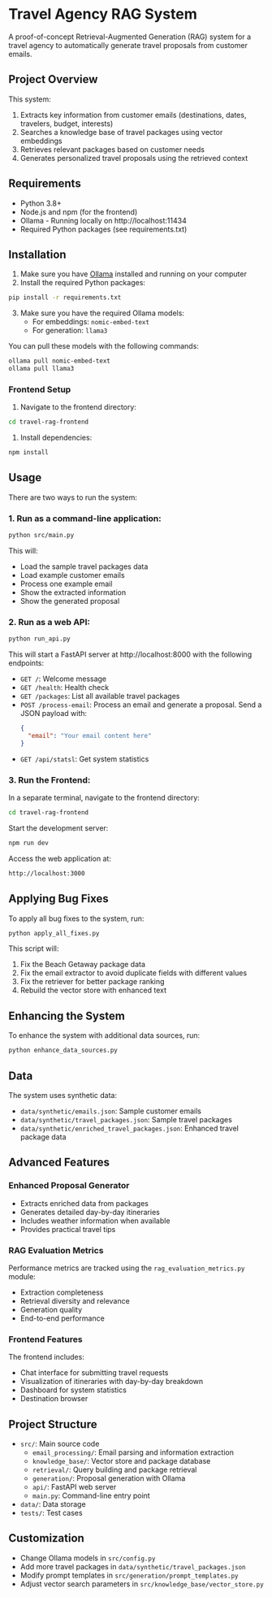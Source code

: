 # Travel Agency RAG System

A proof-of-concept Retrieval-Augmented Generation (RAG) system for a travel agency to automatically generate travel proposals from customer emails.

## Project Overview

This system:
1. Extracts key information from customer emails (destinations, dates, travelers, budget, interests)
2. Searches a knowledge base of travel packages using vector embeddings
3. Retrieves relevant packages based on customer needs
4. Generates personalized travel proposals using the retrieved context


## Requirements

- Python 3.8+
- Node.js and npm (for the frontend)
- Ollama - Running locally on http://localhost:11434
- Required Python packages (see requirements.txt)


## Installation

1. Make sure you have [Ollama](https://ollama.ai/) installed and running on your computer
2. Install the required Python packages:

```bash
pip install -r requirements.txt
```

3. Make sure you have the required Ollama models:
   - For embeddings: `nomic-embed-text`
   - For generation: `llama3`

You can pull these models with the following commands:
```bash
ollama pull nomic-embed-text
ollama pull llama3
```




### Frontend Setup

1. Navigate to the frontend directory:

```bash
cd travel-rag-frontend
```
1. Install dependencies:

```bash
npm install
```


## Usage

There are two ways to run the system:

### 1. Run as a command-line application:

```bash
python src/main.py
```

This will:
- Load the sample travel packages data
- Load example customer emails
- Process one example email
- Show the extracted information
- Show the generated proposal

### 2. Run as a web API:

```bash
python run_api.py
```

This will start a FastAPI server at http://localhost:8000 with the following endpoints:

- `GET /`: Welcome message
- `GET /health`: Health check
- `GET /packages`: List all available travel packages
- `POST /process-email`: Process an email and generate a proposal. Send a JSON payload with:
  ```json
  {
    "email": "Your email content here"
  }
  ```
- `GET /api/statsl`: Get system statistics

### 3. Run the Frontend:
In a separate terminal, navigate to the frontend directory:

```bash
cd travel-rag-frontend
```
Start the development server:


```bash
npm run dev
```
Access the web application at:

```bash
http://localhost:3000
```


## Applying Bug Fixes
To apply all bug fixes to the system, run:
```bash
python apply_all_fixes.py
```

This script will:

1. Fix the Beach Getaway package data
2. Fix the email extractor to avoid duplicate fields with different values
3. Fix the retriever for better package ranking
4. Rebuild the vector store with enhanced text


## Enhancing the System

To enhance the system with additional data sources, run:
```bash
python enhance_data_sources.py
```


## Data

The system uses synthetic data:
- `data/synthetic/emails.json`: Sample customer emails
- `data/synthetic/travel_packages.json`: Sample travel packages
- `data/synthetic/enriched_travel_packages.json`: Enhanced travel package data

## Advanced Features
### Enhanced Proposal Generator
* Extracts enriched data from packages
* Generates detailed day-by-day itineraries
* Includes weather information when available
* Provides practical travel tips

### RAG Evaluation Metrics

Performance metrics are tracked using the `rag_evaluation_metrics.py` module:
* Extraction completeness
* Retrieval diversity and relevance
* Generation quality
* End-to-end performance

### Frontend Features

The frontend includes:
* Chat interface for submitting travel requests
* Visualization of itineraries with day-by-day breakdown
* Dashboard for system statistics
* Destination browser


## Project Structure

- `src/`: Main source code
  - `email_processing/`: Email parsing and information extraction
  - `knowledge_base/`: Vector store and package database
  - `retrieval/`: Query building and package retrieval
  - `generation/`: Proposal generation with Ollama
  - `api/`: FastAPI web server
  - `main.py`: Command-line entry point
- `data/`: Data storage
- `tests/`: Test cases







## Customization

- Change Ollama models in `src/config.py`
- Add more travel packages in `data/synthetic/travel_packages.json`
- Modify prompt templates in `src/generation/prompt_templates.py`
- Adjust vector search parameters in `src/knowledge_base/vector_store.py`





